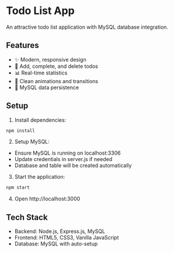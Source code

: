 # Todo List App

An attractive todo list application with MySQL database integration.

## Features
- ✨ Modern, responsive design
- 📝 Add, complete, and delete todos
- 📊 Real-time statistics
- 🎯 Clean animations and transitions
- 💾 MySQL data persistence

## Setup

1. Install dependencies:
```bash
npm install
```

2. Setup MySQL:
- Ensure MySQL is running on localhost:3306
- Update credentials in server.js if needed
- Database and table will be created automatically

3. Start the application:
```bash
npm start
```

4. Open http://localhost:3000

## Tech Stack
- Backend: Node.js, Express.js, MySQL
- Frontend: HTML5, CSS3, Vanilla JavaScript
- Database: MySQL with auto-setup